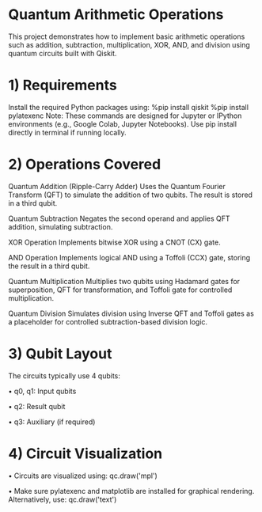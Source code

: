 # Quantum Arithmetic Operations
This project demonstrates how to implement basic arithmetic operations such as addition, subtraction, multiplication, XOR, AND, and division using quantum circuits built with Qiskit.

# 1) Requirements
Install the required Python packages using:
%pip install qiskit
%pip install pylatexenc
Note: These commands are designed for Jupyter or IPython environments (e.g., Google Colab, Jupyter Notebooks). Use pip install directly in terminal if running locally.

# 2) Operations Covered

Quantum Addition (Ripple-Carry Adder)
Uses the Quantum Fourier Transform (QFT) to simulate the addition of two qubits. The result is stored in a third qubit.

Quantum Subtraction
Negates the second operand and applies QFT addition, simulating subtraction.

XOR Operation
Implements bitwise XOR using a CNOT (CX) gate.

AND Operation
Implements logical AND using a Toffoli (CCX) gate, storing the result in a third qubit.

Quantum Multiplication
Multiplies two qubits using Hadamard gates for superposition, QFT for transformation, and Toffoli gate for controlled multiplication.

Quantum Division
Simulates division using Inverse QFT and Toffoli gates as a placeholder for controlled subtraction-based division logic.

# 3) Qubit Layout
The circuits typically use 4 qubits:

•	q0, q1: Input qubits

•	q2: Result qubit

•	q3: Auxiliary (if required)


# 4) Circuit Visualization

•	Circuits are visualized using:
qc.draw('mpl')

•	Make sure pylatexenc and matplotlib are installed for graphical rendering. Alternatively, use:
qc.draw('text')





